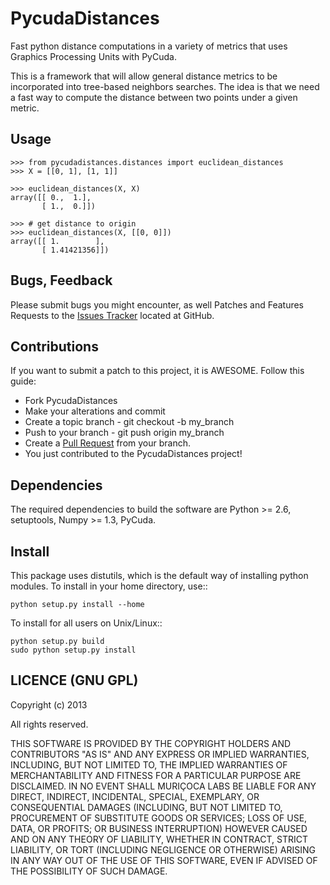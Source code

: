 # PycudaDistances

  Fast python distance computations in a variety of metrics that uses Graphics Processing Units with PyCuda.
  
  This is a framework that will allow general distance metrics to be incorporated into tree-based neighbors searches. 
  The idea is that we need a fast way to compute the distance between two points under a given metric. 

## Usage

	>>> from pycudadistances.distances import euclidean_distances
	>>> X = [[0, 1], [1, 1]]
    
    >>> euclidean_distances(X, X)
    array([[ 0.,  1.],
           [ 1.,  0.]])
    
    >>> # get distance to origin
    >>> euclidean_distances(X, [[0, 0]])
    array([[ 1.        ],
           [ 1.41421356]])

## Bugs, Feedback

  Please submit bugs you might encounter, as well Patches and Features Requests to the [Issues Tracker](https://github.com/vinigracindo/pycudaDistances/issues) located at GitHub.

## Contributions

  If you want to submit a patch to this project, it is AWESOME. Follow this guide:
  
  * Fork PycudaDistances
  * Make your alterations and commit
  * Create a topic branch - git checkout -b my_branch
  * Push to your branch - git push origin my_branch
  * Create a [Pull Request](http://help.github.com/pull-requests/) from your branch.
  * You just contributed to the PycudaDistances project!


## Dependencies

The required dependencies to build the software are Python >= 2.6,
setuptools, Numpy >= 1.3, PyCuda.

## Install

This package uses distutils, which is the default way of installing
python modules. To install in your home directory, use::

    python setup.py install --home


To install for all users on Unix/Linux::

    python setup.py build
    sudo python setup.py install

## LICENCE (GNU GPL)

Copyright (c) 2013

All rights reserved.

THIS SOFTWARE IS PROVIDED BY THE COPYRIGHT HOLDERS AND CONTRIBUTORS "AS IS" AND
ANY EXPRESS OR IMPLIED WARRANTIES, INCLUDING, BUT NOT LIMITED TO, THE IMPLIED
WARRANTIES OF MERCHANTABILITY AND FITNESS FOR A PARTICULAR PURPOSE ARE
DISCLAIMED. IN NO EVENT SHALL MURIÇOCA LABS BE LIABLE FOR ANY
DIRECT, INDIRECT, INCIDENTAL, SPECIAL, EXEMPLARY, OR CONSEQUENTIAL DAMAGES
(INCLUDING, BUT NOT LIMITED TO, PROCUREMENT OF SUBSTITUTE GOODS OR SERVICES;
LOSS OF USE, DATA, OR PROFITS; OR BUSINESS INTERRUPTION) HOWEVER CAUSED AND
ON ANY THEORY OF LIABILITY, WHETHER IN CONTRACT, STRICT LIABILITY, OR TORT
(INCLUDING NEGLIGENCE OR OTHERWISE) ARISING IN ANY WAY OUT OF THE USE OF THIS
SOFTWARE, EVEN IF ADVISED OF THE POSSIBILITY OF SUCH DAMAGE.
